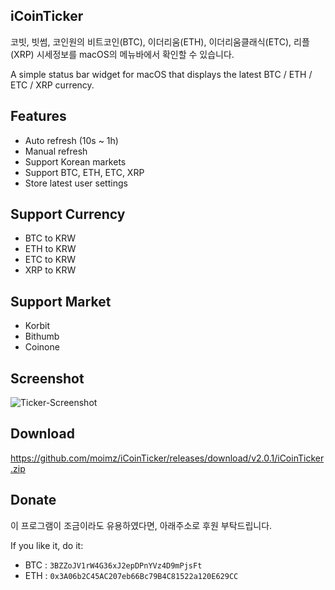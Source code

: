 ## iCoinTicker

코빗, 빗썸, 코인원의 비트코인(BTC), 이더리움(ETH), 이더리움클래식(ETC), 리플(XRP) 시세정보를 macOS의 메뉴바에서 확인할 수 있습니다.

A simple status bar widget for macOS that displays the latest BTC / ETH / ETC / XRP currency.


## Features
- Auto refresh (10s ~ 1h)
- Manual refresh
- Support Korean markets
- Support BTC, ETH, ETC, XRP
- Store latest user settings


## Support Currency
- BTC to KRW
- ETH to KRW
- ETC to KRW
- XRP to KRW


## Support Market
- Korbit
- Bithumb
- Coinone


## Screenshot
![Ticker-Screenshot](https://github.com/moimz/iCoinTicker/blob/master/screenshot.png?raw=true)


## Download
https://github.com/moimz/iCoinTicker/releases/download/v2.0.1/iCoinTicker.zip


## Donate

이 프로그램이 조금이라도 유용하였다면, 아래주소로 후원 부탁드립니다.

If you like it, do it:

- BTC : `3BZZoJV1rW4G36xJ2epDPnYVz4D9mPjsFt`
- ETH : `0x3A06b2C45AC207eb66Bc79B4C81522a120E629CC`
